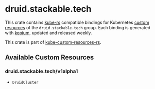 <!--
SPDX-FileCopyrightText: The kube-custom-resources-rs Authors
SPDX-License-Identifier: 0BSD
 -->

# druid.stackable.tech

This crate contains [kube-rs](https://kube.rs/) compatible bindings for Kubernetes [custom resources](https://kubernetes.io/docs/tasks/extend-kubernetes/custom-resources/custom-resource-definitions/) of the `druid.stackable.tech` group. Each binding is generated with [kopium](https://github.com/kube-rs/kopium), updated and released weekly.

This crate is part of [kube-custom-resources-rs](https://github.com/metio/kube-custom-resources-rs).

## Available Custom Resources

### druid.stackable.tech/v1alpha1
- `DruidCluster`
